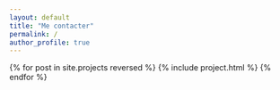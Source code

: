 ```yaml
---
layout: default
title: "Me contacter" 
permalink: /
author_profile: true
---
```


{% for post in site.projects reversed %}
  {% include project.html %}
{% endfor %}
